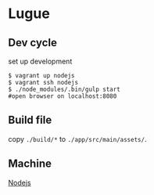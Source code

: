 Lugue
======

## Dev cycle
set up development
```
$ vagrant up nodejs
$ vagrant ssh nodejs
$ ./node_modules/.bin/gulp start 
#open browser on localhost:8080
```

## Build file
copy `./build/*` to `./app/src/main/assets/`.

## Machine
[Nodejs](https://github.com/pyk/vagrant-ubuntu-trsusty64)